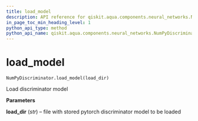 ```yaml
---
title: load_model
description: API reference for qiskit.aqua.components.neural_networks.NumPyDiscriminator.load_model
in_page_toc_min_heading_level: 1
python_api_type: method
python_api_name: qiskit.aqua.components.neural_networks.NumPyDiscriminator.load_model
---
```


# load\_model

<span id="qiskit.aqua.components.neural_networks.NumPyDiscriminator.load_model" />

`NumPyDiscriminator.load_model(load_dir)`

Load discriminator model

**Parameters**

**load\_dir** (*str*) – file with stored pytorch discriminator model to be loaded

